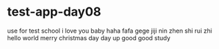 # test-app-day08
use for test school
i love you baby
haha
fafa
gege
jiji
nin zhen shi rui zhi
hello world
merry christmas
day day up
good good study

